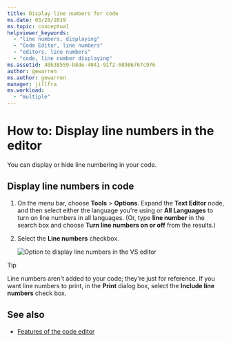 ```yaml
---
title: Display line numbers for code
ms.date: 03/28/2019
ms.topic: conceptual
helpviewer_keywords:
  - "line numbers, displaying"
  - "Code Editor, line numbers"
  - "editors, line numbers"
  - "code, line number displaying"
ms.assetid: 40b38559-b8de-4041-91f2-68986767c976
author: gewarren
ms.author: gewarren
manager: jillfra
ms.workload:
  - "multiple"
---
```

# How to: Display line numbers in the editor

You can display or hide line numbering in your code.

## Display line numbers in code

1. On the menu bar, choose **Tools** > **Options**. Expand the **Text Editor** node, and then select either the language you're using or **All Languages** to turn on line numbers in all languages. (Or, type **line number** in the search box and choose **Turn line numbers on or off** from the results.)

2. Select the **Line numbers** checkbox.

   ![Option to display line numbers in the VS editor](../../ide/reference/media/line-numbers-option.png)

> [!TIP]
> Line numbers aren't added to your code; they're just for reference. If you want line numbers to print, in the **Print** dialog box, select the **Include line numbers** check box.

## See also

- [Features of the code editor](../../ide/writing-code-in-the-code-and-text-editor.md)
